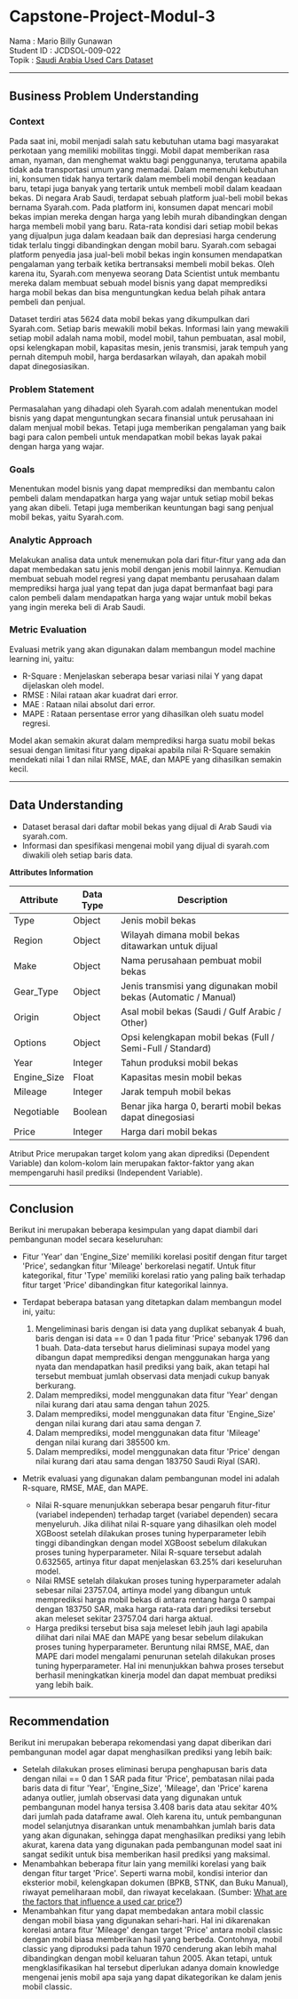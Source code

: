 # Capstone-Project-Modul-3
Nama : Mario Billy Gunawan <br>
Student ID : JCDSOL-009-022 <br>
Topik : [Saudi Arabia Used Cars Dataset](https://www.kaggle.com/datasets/turkibintalib/saudi-arabia-used-cars-dataset) 
<hr>

## Business Problem Understanding
### Context

Pada saat ini, mobil menjadi salah satu kebutuhan utama bagi masyarakat perkotaan yang memiliki mobilitas tinggi. Mobil dapat memberikan rasa aman, nyaman, dan menghemat waktu bagi penggunanya, terutama apabila tidak ada transportasi umum yang memadai. Dalam memenuhi kebutuhan ini, konsumen tidak hanya tertarik dalam membeli mobil dengan keadaan baru, tetapi juga banyak yang tertarik untuk membeli mobil dalam keadaan bekas. Di negara Arab Saudi, terdapat sebuah platform jual-beli mobil bekas bernama Syarah.com. Pada platform ini, konsumen dapat mencari mobil bekas impian mereka dengan harga yang lebih murah dibandingkan dengan harga membeli mobil yang baru. Rata-rata kondisi dari setiap mobil bekas yang dijualpun juga dalam keadaan baik dan depresiasi harga cenderung tidak terlalu tinggi dibandingkan dengan mobil baru. Syarah.com sebagai platform penyedia jasa jual-beli mobil bekas ingin konsumen mendapatkan pengalaman yang terbaik ketika bertransaksi membeli mobil bekas. Oleh karena itu, Syarah.com menyewa seorang Data Scientist untuk membantu mereka dalam membuat sebuah model bisnis yang dapat memprediksi harga mobil bekas dan bisa menguntungkan kedua belah pihak antara pembeli dan penjual.

Dataset terdiri atas 5624 data mobil bekas yang dikumpulkan dari Syarah.com. Setiap baris mewakili mobil bekas. Informasi lain yang mewakili setiap mobil adalah nama mobil, model mobil, tahun pembuatan, asal mobil, opsi kelengkapan mobil, kapasitas mesin, jenis transmisi, jarak tempuh yang pernah ditempuh mobil, harga berdasarkan wilayah, dan apakah mobil dapat dinegosiasikan. <br>

### Problem Statement
Permasalahan yang dihadapi oleh Syarah.com adalah menentukan model bisnis yang dapat menguntungkan secara finansial untuk perusahaan ini dalam menjual mobil bekas. Tetapi juga memberikan pengalaman yang baik bagi para calon pembeli untuk mendapatkan mobil bekas layak pakai dengan harga yang wajar.

### Goals
Menentukan model bisnis yang dapat memprediksi dan membantu calon pembeli dalam mendapatkan harga yang wajar untuk setiap mobil bekas yang akan dibeli. Tetapi juga memberikan keuntungan bagi sang penjual mobil bekas, yaitu Syarah.com. 

### Analytic Approach
Melakukan analisa data untuk menemukan pola dari fitur-fitur yang ada dan dapat membedakan satu jenis mobil dengan jenis mobil lainnya. Kemudian membuat sebuah model regresi yang dapat membantu perusahaan dalam memprediksi harga jual yang tepat dan juga dapat bermanfaat bagi para calon pembeli dalam mendapatkan harga yang wajar untuk mobil bekas yang ingin mereka beli di Arab Saudi.

### Metric Evaluation
Evaluasi metrik yang akan digunakan dalam membangun model machine learning ini, yaitu:
- R-Square  : Menjelaskan seberapa besar variasi nilai Y yang dapat dijelaskan oleh model.
- RMSE      : Nilai rataan akar kuadrat dari error.
- MAE       : Rataan nilai absolut dari error.
- MAPE      : Rataan persentase error yang dihasilkan oleh suatu model regresi.

Model akan semakin akurat dalam memprediksi harga suatu mobil bekas sesuai dengan limitasi fitur yang dipakai apabila nilai R-Square semakin mendekati nilai 1 dan nilai RMSE, MAE, dan MAPE yang dihasilkan semakin kecil.
<hr>

## Data Understanding
- Dataset berasal dari daftar mobil bekas yang dijual di Arab Saudi via syarah.com.
- Informasi dan spesifikasi mengenai mobil yang dijual di syarah.com diwakili oleh setiap baris data.

**Attributes Information**

| **Attribute** | **Data Type** | **Description** |
| --- | --- | --- |
| Type | Object | Jenis mobil bekas |
| Region | Object | Wilayah dimana mobil bekas ditawarkan untuk dijual |
| Make | Object | Nama perusahaan pembuat mobil bekas |
| Gear_Type | Object | Jenis transmisi yang digunakan mobil bekas (Automatic / Manual) |
| Origin | Object | Asal mobil bekas (Saudi / Gulf Arabic / Other) |
| Options | Object | Opsi kelengkapan mobil bekas (Full / Semi-Full / Standard) |
| Year | Integer | Tahun produksi mobil bekas |
| Engine_Size | Float | Kapasitas mesin mobil bekas |
| Mileage | Integer | Jarak tempuh mobil bekas |
| Negotiable | Boolean | Benar jika harga 0, berarti mobil bekas dapat dinegosiasi |
| Price | Integer | Harga dari mobil bekas |

Atribut Price merupakan target kolom yang akan diprediksi (Dependent Variable) dan kolom-kolom lain merupakan faktor-faktor yang akan mempengaruhi hasil prediksi (Independent Variable).
<hr>

## Conclusion

Berikut ini merupakan beberapa kesimpulan yang dapat diambil dari pembangunan model secara keseluruhan:

- Fitur 'Year' dan 'Engine_Size' memiliki korelasi positif dengan fitur target 'Price', sedangkan fitur 'Mileage' berkorelasi negatif. Untuk fitur kategorikal, fitur 'Type' memiliki korelasi ratio yang paling baik terhadap fitur target 'Price' dibandingkan fitur kategorikal lainnya.
- Terdapat beberapa batasan yang ditetapkan dalam membangun model ini, yaitu:

    1. Mengeliminasi baris dengan isi data yang duplikat sebanyak 4 buah, baris dengan isi data == 0 dan 1 pada fitur 'Price' sebanyak 1796 dan 1 buah. Data-data tersebut harus dieliminasi supaya model yang dibangun dapat memprediksi dengan menggunakan harga yang nyata dan mendapatkan hasil prediksi yang baik, akan tetapi hal tersebut membuat jumlah observasi data menjadi cukup banyak berkurang.
    2. Dalam memprediksi, model menggunakan data fitur 'Year' dengan nilai kurang dari atau sama dengan tahun 2025.
    3. Dalam memprediksi, model menggunakan data fitur 'Engine_Size' dengan nilai kurang dari atau sama dengan 7.
    4. Dalam memprediksi, model menggunakan data fitur 'Mileage' dengan nilai kurang dari 385500 km.
    5. Dalam memprediksi, model menggunakan data fitur 'Price' dengan nilai kurang dari atau sama dengan 183750 Saudi Riyal (SAR).
- Metrik evaluasi yang digunakan dalam pembangunan model ini adalah R-square, RMSE, MAE, dan MAPE. 
    - Nilai R-square menunjukkan seberapa besar pengaruh fitur-fitur (variabel independen) terhadap target (variabel dependen) secara menyeluruh. Jika dilihat nilai R-square yang dihasilkan oleh model XGBoost setelah dilakukan proses tuning hyperparameter lebih tinggi dibandingkan dengan model XGBoost sebelum dilakukan proses tuning hyperparameter. Nilai R-square tersebut adalah 0.632565, artinya fitur dapat menjelaskan 63.25% dari keseluruhan model.
    - Nilai RMSE setelah dilakukan proses tuning hyperparameter adalah sebesar nilai 23757.04, artinya model yang dibangun untuk memprediksi harga mobil bekas di antara rentang harga 0 sampai dengan 183750 SAR, maka harga rata-rata dari prediksi tersebut akan meleset sekitar 23757.04 dari harga aktual. 
    - Harga prediksi tersebut bisa saja meleset lebih jauh lagi apabila dilihat dari nilai MAE dan MAPE yang besar sebelum dilakukan proses tuning hyperparameter. Beruntung nilai RMSE, MAE, dan MAPE dari model mengalami penurunan setelah dilakukan proses tuning hyperparameter. Hal ini menunjukkan bahwa proses tersebut berhasil meningkatkan kinerja model dan dapat membuat prediksi yang lebih baik.
<hr>

## Recommendation

Berikut ini merupakan beberapa rekomendasi yang dapat diberikan dari pembangunan model agar dapat menghasilkan prediksi yang lebih baik:

- Setelah dilakukan proses eliminasi berupa penghapusan baris data dengan nilai == 0 dan 1 SAR pada fitur 'Price', pembatasan nilai pada baris data di fitur 'Year', 'Engine_Size', 'Mileage', dan 'Price' karena adanya outlier, jumlah observasi data yang digunakan untuk pembangunan model hanya tersisa 3.408 baris data atau sekitar 40% dari jumlah pada dataframe awal. Oleh karena itu, untuk pembangunan model selanjutnya disarankan untuk menambahkan jumlah baris data yang akan digunakan, sehingga dapat menghasilkan prediksi yang lebih akurat, karena data yang digunakan pada pembangunan model saat ini sangat sedikit untuk bisa memberikan hasil prediksi yang maksimal.
- Menambahkan beberapa fitur lain yang memiliki korelasi yang baik dengan fitur target 'Price'. Seperti warna mobil, kondisi interior dan eksterior mobil, kelengkapan dokumen (BPKB, STNK, dan Buku Manual), riwayat pemeliharaan mobil, dan riwayat kecelakaan. (Sumber: [What are the factors that influence a used car price?](https://carsellzone.com/blog/detail/factors-affect-car-price))
- Menambahkan fitur yang dapat membedakan antara mobil classic dengan mobil biasa yang digunakan sehari-hari. Hal ini dikarenakan korelasi antara fitur 'Mileage' dengan target 'Price' antara mobil classic dengan mobil biasa memberikan hasil yang berbeda. Contohnya, mobil classic yang diproduksi pada tahun 1970 cenderung akan lebih mahal dibandingkan dengan mobil keluaran tahun 2005. Akan tetapi, untuk mengklasifikasikan hal tersebut diperlukan adanya domain knowledge mengenai jenis mobil apa saja yang dapat dikategorikan ke dalam jenis mobil classic.
